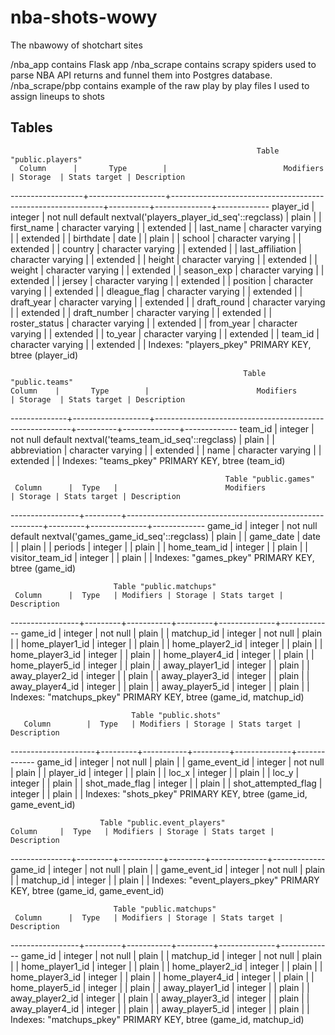 # nba-shots-wowy
The nbawowy of shotchart sites
 
/nba_app contains Flask app
/nba_scrape contains scrapy spiders used to parse NBA API returns and funnel them into Postgres database.
/nba_scrape/pbp contains example of the raw play by play files I used to assign lineups to shots


## Tables
                                                           Table "public.players"
      Column      |       Type        |                          Modifiers                          | Storage  | Stats target | Description 
------------------+-------------------+-------------------------------------------------------------+----------+--------------+-------------
 player_id        | integer           | not null default nextval('players_player_id_seq'::regclass) | plain    |              | 
 first_name       | character varying |                                                             | extended |              | 
 last_name        | character varying |                                                             | extended |              | 
 birthdate        | date              |                                                             | plain    |              | 
 school           | character varying |                                                             | extended |              | 
 country          | character varying |                                                             | extended |              | 
 last_affiliation | character varying |                                                             | extended |              | 
 height           | character varying |                                                             | extended |              | 
 weight           | character varying |                                                             | extended |              | 
 season_exp       | character varying |                                                             | extended |              | 
 jersey           | character varying |                                                             | extended |              | 
 position         | character varying |                                                             | extended |              | 
 dleague_flag     | character varying |                                                             | extended |              | 
 draft_year       | character varying |                                                             | extended |              | 
 draft_round      | character varying |                                                             | extended |              | 
 draft_number     | character varying |                                                             | extended |              | 
 roster_status    | character varying |                                                             | extended |              | 
 from_year        | character varying |                                                             | extended |              | 
 to_year          | character varying |                                                             | extended |              | 
 team_id          | character varying |                                                             | extended |              | 
Indexes:
    "players_pkey" PRIMARY KEY, btree (player_id)


                                                        Table "public.teams"
    Column    |       Type        |                        Modifiers                        | Storage  | Stats target | Description 
--------------+-------------------+---------------------------------------------------------+----------+--------------+-------------
 team_id      | integer           | not null default nextval('teams_team_id_seq'::regclass) | plain    |              | 
 abbreviation | character varying |                                                         | extended |              | 
 name         | character varying |                                                         | extended |              | 
Indexes:
    "teams_pkey" PRIMARY KEY, btree (team_id)


                                                    Table "public.games"
     Column      |  Type   |                        Modifiers                        | Storage | Stats target | Description 
-----------------+---------+---------------------------------------------------------+---------+--------------+-------------
 game_id         | integer | not null default nextval('games_game_id_seq'::regclass) | plain   |              | 
 game_date       | date    |                                                         | plain   |              | 
 periods         | integer |                                                         | plain   |              | 
 home_team_id    | integer |                                                         | plain   |              | 
 visitor_team_id | integer |                                                         | plain   |              | 
Indexes:
    "games_pkey" PRIMARY KEY, btree (game_id)


                           Table "public.matchups"
     Column      |  Type   | Modifiers | Storage | Stats target | Description 
-----------------+---------+-----------+---------+--------------+-------------
 game_id         | integer | not null  | plain   |              | 
 matchup_id      | integer | not null  | plain   |              | 
 home_player1_id | integer |           | plain   |              | 
 home_player2_id | integer |           | plain   |              | 
 home_player3_id | integer |           | plain   |              | 
 home_player4_id | integer |           | plain   |              | 
 home_player5_id | integer |           | plain   |              | 
 away_player1_id | integer |           | plain   |              | 
 away_player2_id | integer |           | plain   |              | 
 away_player3_id | integer |           | plain   |              | 
 away_player4_id | integer |           | plain   |              | 
 away_player5_id | integer |           | plain   |              | 
Indexes:
    "matchups_pkey" PRIMARY KEY, btree (game_id, matchup_id)


                               Table "public.shots"
       Column        |  Type   | Modifiers | Storage | Stats target | Description 
---------------------+---------+-----------+---------+--------------+-------------
 game_id             | integer | not null  | plain   |              | 
 game_event_id       | integer | not null  | plain   |              | 
 player_id           | integer |           | plain   |              | 
 loc_x               | integer |           | plain   |              | 
 loc_y               | integer |           | plain   |              | 
 shot_made_flag      | integer |           | plain   |              | 
 shot_attempted_flag | integer |           | plain   |              | 
Indexes:
    "shots_pkey" PRIMARY KEY, btree (game_id, game_event_id)


                        Table "public.event_players"
    Column     |  Type   | Modifiers | Storage | Stats target | Description 
---------------+---------+-----------+---------+--------------+-------------
 game_id       | integer | not null  | plain   |              | 
 game_event_id | integer | not null  | plain   |              | 
 matchup_id    | integer |           | plain   |              | 
Indexes:
    "event_players_pkey" PRIMARY KEY, btree (game_id, game_event_id)


                           Table "public.matchups"
     Column      |  Type   | Modifiers | Storage | Stats target | Description 
-----------------+---------+-----------+---------+--------------+-------------
 game_id         | integer | not null  | plain   |              | 
 matchup_id      | integer | not null  | plain   |              | 
 home_player1_id | integer |           | plain   |              | 
 home_player2_id | integer |           | plain   |              | 
 home_player3_id | integer |           | plain   |              | 
 home_player4_id | integer |           | plain   |              | 
 home_player5_id | integer |           | plain   |              | 
 away_player1_id | integer |           | plain   |              | 
 away_player2_id | integer |           | plain   |              | 
 away_player3_id | integer |           | plain   |              | 
 away_player4_id | integer |           | plain   |              | 
 away_player5_id | integer |           | plain   |              | 
Indexes:
    "matchups_pkey" PRIMARY KEY, btree (game_id, matchup_id)
